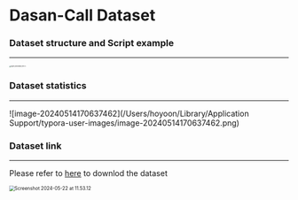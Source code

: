 # Dasan-Call Dataset

### Dataset structure and Script example

---

<img src="/Users/hoyoon/Downloads/figure_aboutdata_ver0.5.png" alt="figure_aboutdata_ver0.5" style="zoom:17%;" />

### Dataset statistics

---

![image-20240514170637462](/Users/hoyoon/Library/Application Support/typora-user-images/image-20240514170637462.png)

### Dataset link

---

Please refer to [here](https://data.seoul.go.kr/etc/aiEduData.do) to downlod the dataset

<img src="/Users/hoyoon/Desktop/Screenshot 2024-05-22 at 11.53.12.png" alt="Screenshot 2024-05-22 at 11.53.12" style="zoom:60%;" />
